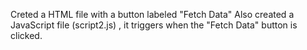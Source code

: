  Creted a HTML file with a button labeled "Fetch Data" 
 Also created a JavaScript file (script2.js) , it triggers when the "Fetch Data" button is clicked.
